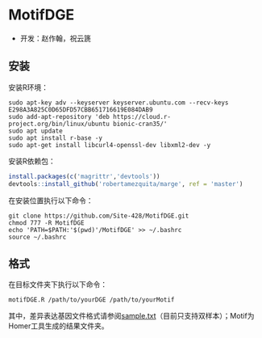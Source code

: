# MotifDGE
- 开发：赵作翰，祝云篪
## 安装
安装R环境：
```shell
sudo apt-key adv --keyserver keyserver.ubuntu.com --recv-keys E298A3A825C0D65DFD57CBB651716619E084DAB9
sudo add-apt-repository 'deb https://cloud.r-project.org/bin/linux/ubuntu bionic-cran35/'
sudo apt update
sudo apt install r-base -y
sudo apt-get install libcurl4-openssl-dev libxml2-dev -y
```
安装R依赖包：
```R
install.packages(c('magrittr','devtools'))
devtools::install_github('robertamezquita/marge', ref = 'master')
```
在安装位置执行以下命令：
```shell
git clone https://github.com/Site-428/MotifDGE.git
chmod 777 -R MotifDGE
echo 'PATH=$PATH:'$(pwd)'/MotifDGE' >> ~/.bashrc
source ~/.bashrc
```
## 格式
在目标文件夹下执行以下命令：
```shell
motifDGE.R /path/to/yourDGE /path/to/yourMotif
```
其中，差异表达基因文件格式请参阅[sample.txt](https://raw.githubusercontent.com/Site-428/MotifDGE/master/sample.txt)（目前只支持双样本）；Motif为Homer工具生成的结果文件夹。
